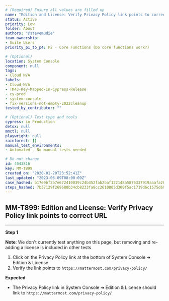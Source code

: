 ```yaml
---
# (Required) Ensure all values are filled up
name: "Edition and License: Verify Privacy Policy link points to correct URL"
status: Active
priority: Low
folder: About
authors: "@stevemudie"
team_ownership: 
- Suite Users
priority_p1_to_p4: P2 - Core Functions (Do core functions work?)

# (Optional)
location: System Console
component: null
tags: 
- Cloud N/A
labels: 
- Cloud-N/A
- TM4J-Key-Mapped-In-Cypress-Release
- cy-prod
- system-console
- fix-versions-not-empty-2022cleanup
tested_by_contributor: ""

# (Optional) Test type and tools
cypress: in Production
detox: null
mmctl: null
playwright: null
rainforest: []
manual_test_environments: 
- Automated - No manual tests needed

# Do not change
id: 4043816
key: MM-T899
created_on: "2020-01-20T23:52:41Z"
last_updated: "2023-05-09T08:00:09Z"
case_hashed: b17e9bf2b7e672410039c24b352fab2baf122148a5876337919aaafa26269c9de91a29dc312c472b0947a2d733a8dd72
steps_hashed: 7b37129f269680b34cb8233fa8cc2610805d300f5ac1719d6c1575d6938a0a5b71d8d0157792842ae0a0a164e5618697
---
```


<!-- (Auto-generated) Based on frontmatter's "key" and "name" -->

## MM-T899: Edition and License: Verify Privacy Policy link points to correct URL

---

**Step 1**

**Note**: We don't currently test anything on this page, but removing and re-adding a license is included in other tests

1. Click on the Privacy Policy link at the bottom of System Console ➜ Edition & License
2. Verify the link points to `https://mattermost.com/privacy-policy/`

**Expected**

- The Privacy Policy link in System Console ➜ Edition & License should link to `https://mattermost.com/privacy-policy/`
